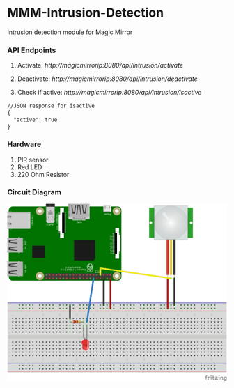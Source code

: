 # MMM-Intrusion-Detection
Intrusion detection module for Magic Mirror

### API Endpoints
1. Activate:
*http://magicmirrorip:8080/api/intrusion/activate*

2. Deactivate:
*http://magicmirrorip:8080/api/intrusion/deactivate*

3. Check if active:
*http://magicmirrorip:8080/api/intrusion/isactive*
```
//JSON response for isactive
{
  "active": true
}
```

### Hardware
1. PIR sensor
2. Red LED
3. 220 Ohm Resistor

### Circuit Diagram
![Image of Circuit](https://github.com/colton75/MMM-Intrusion-Detection/blob/master/images/IntrusionSystem_bb.jpg)
